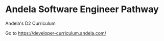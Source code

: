 # Andela Software Engineer Pathway
Andela's D2 Curriculum

Go to https://developer-curriculum.andela.com/ 
